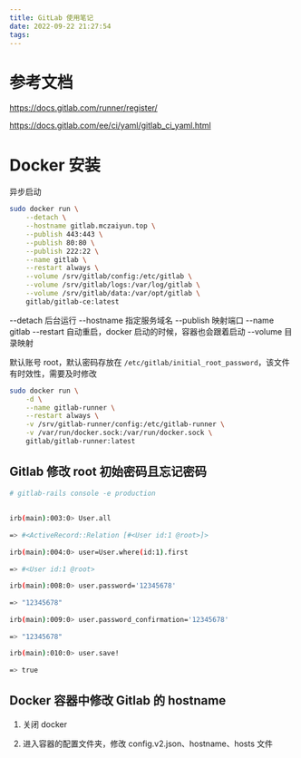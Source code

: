```yaml
---
title: GitLab 使用笔记
date: 2022-09-22 21:27:54
tags:
---
```



# 参考文档

https://docs.gitlab.com/runner/register/

https://docs.gitlab.com/ee/ci/yaml/gitlab_ci_yaml.html

# Docker 安装

异步启动

```bash
sudo docker run \
    --detach \
    --hostname gitlab.mczaiyun.top \
    --publish 443:443 \
    --publish 80:80 \
    --publish 222:22 \
    --name gitlab \
    --restart always \
    --volume /srv/gitlab/config:/etc/gitlab \
    --volume /srv/gitlab/logs:/var/log/gitlab \
    --volume /srv/gitlab/data:/var/opt/gitlab \
    gitlab/gitlab-ce:latest

``` 

--detach   后台运行
--hostname 指定服务域名
--publish 映射端口
--name gitlab
--restart 自动重启，docker 启动的时候，容器也会跟着启动
--volume 目录映射



默认账号 root，默认密码存放在 `/etc/gitlab/initial_root_password`，该文件有时效性，需要及时修改



```bash
sudo docker run \
    -d \
    --name gitlab-runner \
    --restart always \
    -v /srv/gitlab-runner/config:/etc/gitlab-runner \
    -v /var/run/docker.sock:/var/run/docker.sock \
    gitlab/gitlab-runner:latest
```




## Gitlab 修改 root 初始密码且忘记密码

```bash
# gitlab-rails console -e production
 
 
irb(main):003:0> User.all
 
=> #<ActiveRecord::Relation [#<User id:1 @root>]>
 
irb(main):004:0> user=User.where(id:1).first
 
=> #<User id:1 @root>
 
irb(main):008:0> user.password='12345678'
 
=> "12345678"
 
irb(main):009:0> user.password_confirmation='12345678'
 
=> "12345678"
 
irb(main):010:0> user.save!
 
=> true
```

## Docker 容器中修改 Gitlab 的 hostname

1. 关闭 docker


2. 进入容器的配置文件夹，修改 config.v2.json、hostname、hosts 文件
